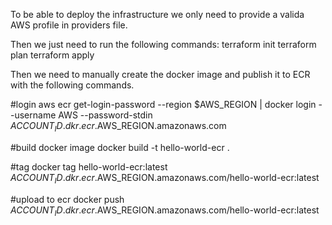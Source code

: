 To be able to deploy the infrastructure we only need to provide a valida AWS profile in providers file.

Then we just need to run the following commands:
terraform init
terraform plan
terraform apply

Then we need to manually create the docker image and publish it to ECR with the following commands.

#login
aws ecr get-login-password --region $AWS_REGION | docker login --username AWS --password-stdin $ACCOUNT_ID.dkr.ecr.$AWS_REGION.amazonaws.com

#build docker image
docker build -t hello-world-ecr .

#tag
docker tag hello-world-ecr:latest $ACCOUNT_ID.dkr.ecr.$AWS_REGION.amazonaws.com/hello-world-ecr:latest

#upload to ecr
docker push $ACCOUNT_ID.dkr.ecr.$AWS_REGION.amazonaws.com/hello-world-ecr:latest
